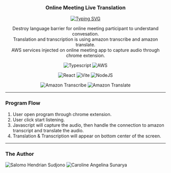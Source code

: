 <p align="center">
  <h3 align="center">Online Meeting Live Translation</h3>
</p>

<p align="center">
  <a href="https://git.io/typing-svg"><img src="https://readme-typing-svg.demolab.com?font=Fira+Code&pause=1000&color=175D9C&center=true&vCenter=true&width=435&lines=Break+the+language+barrier" alt="Typing SVG" /></a>
</p>

<p align="center">
  Destroy language barrier for online meeting participant to understand convesation. <br>
  Translation and transcription is using amazon transcribe and amazon translate. <br>
  AWS services injected on online meeting app to capture audio through chrome extension.
</p>

<p align="center">
    <img alt="Typescript" title="Typescript" src="https://img.shields.io/badge/typescript-%23007ACC.svg?style=for-the-badge&logo=typescript&logoColor=white"/>
    <img alt="AWS" title="AWS" src="https://img.shields.io/badge/AWS-%23FF9900.svg?style=for-the-badge&logo=amazonwebservices&logoColor=white"/>
</p>

<p align="center">
    <img alt="React" title="React" src="https://img.shields.io/badge/React-%2320232a.svg?logo=react&logoColor=%2361DAFB"/>
  <img alt="Vite" title="Vite" src="https://img.shields.io/badge/Vite-646CFF?logo=vite&logoColor=fff"/>
  <img alt="NodeJS" title="NodeJS" src="https://img.shields.io/badge/Node.js-6DA55F?logo=node.js&logoColor=white"/>
</p>

<p align="center">
  <img alt="Amazon Transcribe" title="Amazon Transcribe" src="https://img.shields.io/badge/Amazon%20Transcribe-44A833?logo=amazonwebservices&logoColor=white"/>
  <img alt="Amazon Translate" title="Amazon Translate" src="https://img.shields.io/badge/Amazon%20Translate-44A833?s&logoColor=white"/>
</p>

---

### Program Flow
1. User open program through chrome extension.
2. User click start listening.
3. Javascript will capture the audio, then handle the connection to amazon transcript and translate the audio.
4. Translation & Transcription will appear on bottom center of the screen.

---

### The Author
<p>
  <img alt="Salomo Hendrian Sudjono" title="Salomo Hendrian Sudjono" src="https://custom-icon-badges.demolab.com/badge/-Salomo%20Hendrian%20Sudjono-blue?style=for-the-badge&logo=person-fill&logoColor=white"/>
  <img alt="Caroline Angelina Sunarya" title="Caroline Angelina Sunarya" src="https://custom-icon-badges.demolab.com/badge/-Caroline%20Angelina%20Sunarya-blue?style=for-the-badge&logo=person-fill&logoColor=white"/>
</p>


